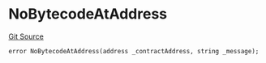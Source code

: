 # NoBytecodeAtAddress
[Git Source](https://github.com/thrackle-io/rules-engine/blob/5dd4d5c11842d5927a5d94b280633ba0762dc45b/src/client/token/handler/diamond/HandlerDiamondLib.sol)


```solidity
error NoBytecodeAtAddress(address _contractAddress, string _message);
```


